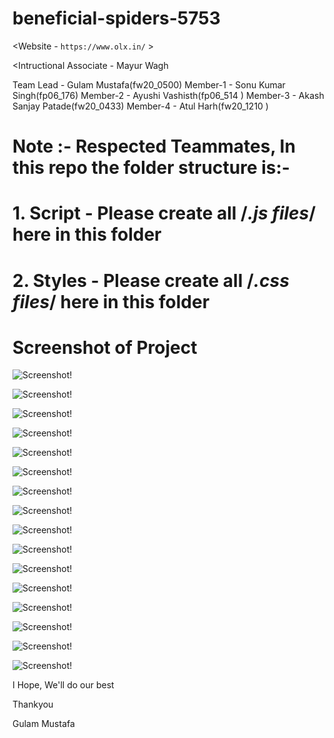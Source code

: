 # beneficial-spiders-5753

<Website - `https://www.olx.in/` >

<Intructional Associate - Mayur Wagh

Team Lead - Gulam Mustafa(fw20_0500)
Member-1 - Sonu Kumar Singh(fp06_176)
Member-2 - Ayushi Vashisth(fp06_514 )
Member-3 - Akash Sanjay Patade(fw20_0433)
Member-4 - Atul Harh(fw20_1210 )

# Note :- Respected Teammates, In this repo the folder structure is:-
# 1. Script - Please create all /*.js files*/ here in this folder
# 2. Styles - Please create all /*.css files*/ here in this folder

# Screenshot of Project

![Screenshot!](images/Screenshot_502.png)


![Screenshot!](images/Screenshot_503.png)


![Screenshot!](images/Screenshot_504.png)


![Screenshot!](images/Screenshot_505.png)


![Screenshot!](images/Screenshot_506.png)


![Screenshot!](images/Screenshot_507.png)


![Screenshot!](images/Screenshot_508.png)


![Screenshot!](images/Screenshot_509.png)


![Screenshot!](images/Screenshot_510.png)


![Screenshot!](images/Screenshot_511.png)


![Screenshot!](images/Screenshot_512.png)


![Screenshot!](images/Screenshot_513.png)


![Screenshot!](images/Screenshot_514.png)


![Screenshot!](images/Screenshot_515.png)


![Screenshot!](images/Screenshot_516.png)


![Screenshot!](images/Screenshot_517.png)


I Hope, We'll do our best

Thankyou

Gulam Mustafa